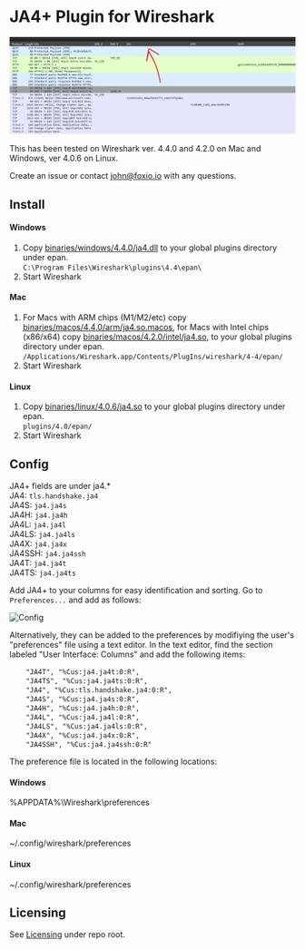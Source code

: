 # JA4+ Plugin for Wireshark

![JA4](https://github.com/FoxIO-LLC/ja4/blob/main/wireshark/screenshot.png)

This has been tested on Wireshark ver. 4.4.0 and 4.2.0 on Mac and Windows, ver 4.0.6 on Linux.

Create an issue or contact john@foxio.io with any questions.

## Install
#### Windows
1. Copy [binaries/windows/4.4.0/ja4.dll](https://github.com/FoxIO-LLC/ja4/blob/main/wireshark/binaries/windows/4.4.0/ja4.dll) to your global plugins directory under epan.  
```C:\Program Files\Wireshark\plugins\4.4\epan\```  
2. Start Wireshark

#### Mac
1. For Macs with ARM chips (M1/M2/etc) copy [binaries/macos/4.4.0/arm/ja4.so.macos](https://github.com/FoxIO-LLC/ja4/blob/main/wireshark/binaries/macos/4.4.0/arm/ja4.so.macos), for Macs with Intel chips (x86/x64) copy [binaries/macos/4.2.0/intel/ja4.so](https://github.com/FoxIO-LLC/ja4/blob/main/wireshark/binaries/macos/4.2.0/intel/ja4.so), to your global plugins directory under epan.  
```/Applications/Wireshark.app/Contents/PlugIns/wireshark/4-4/epan/```  
2. Start Wireshark

#### Linux
1. Copy [binaries/linux/4.0.6/ja4.so](https://github.com/FoxIO-LLC/ja4/blob/main/wireshark/binaries/linux/4.0.6/ja4.so) to your global plugins directory under epan.  
```plugins/4.0/epan/```  
2. Start Wireshark

## Config
JA4+ fields are under ja4.*  
JA4: ```tls.handshake.ja4```  
JA4S: ```ja4.ja4s```  
JA4H: ```ja4.ja4h```  
JA4L: ```ja4.ja4l```  
JA4LS: ```ja4.ja4ls```  
JA4X: ```ja4.ja4x```  
JA4SSH: ```ja4.ja4ssh```  
JA4T: ```ja4.ja4t```  
JA4TS: ```ja4.ja4ts```  

Add JA4+ to your columns for easy identification and sorting. Go to ```Preferences...``` and add as follows:

![Config](https://github.com/FoxIO-LLC/ja4/blob/main/wireshark/column-config.png)

Alternatively, they can be added to the preferences by modifiying the user's "preferences" file using a text editor. In the text editor, find the section labeled  "User Interface: Columns" and add the following items:
```
	"JA4T", "%Cus:ja4.ja4t:0:R",
	"JA4TS", "%Cus:ja4.ja4ts:0:R",
	"JA4", "%Cus:tls.handshake.ja4:0:R",
	"JA4S", "%Cus:ja4.ja4s:0:R",
	"JA4H", "%Cus:ja4.ja4h:0:R",
	"JA4L", "%Cus:ja4.ja4l:0:R",
	"JA4LS", "%Cus:ja4.ja4ls:0:R",
	"JA4X", "%Cus:ja4.ja4x:0:R",
	"JA4SSH", "%Cus:ja4.ja4ssh:0:R"
```

The preference file is located in the following locations:
#### Windows
%APPDATA%\Wireshark\preferences
#### Mac
~/.config/wireshark/preferences
#### Linux
~/.config/wireshark/preferences

## Licensing
See [Licensing](https://github.com/FoxIO-LLC/ja4/tree/main#licensing) under repo root.

